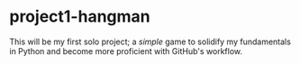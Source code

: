 # project1-hangman

This will be my first solo project; a *simple*
game to solidify my fundamentals in Python and
become more proficient with GitHub's workflow.
